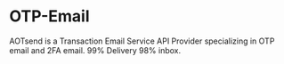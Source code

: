 # OTP-Email
AOTsend is a Transaction Email Service API Provider specializing in OTP email and 2FA email. 99% Delivery 98% inbox.
